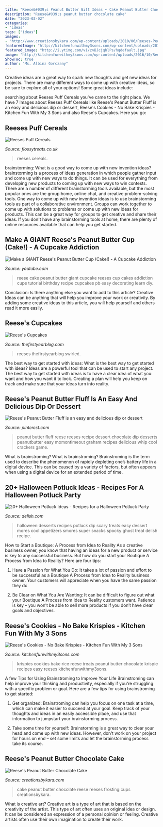 ```yaml
---
title: "Reese&#039;s Peanut Butter Gift Ideas ~ Cake Peanut Butter Chocolate Reese Reeses Frosting Cups Creationsbykara"
description: "Reese&#039;s peanut butter chocolate cake"
date: "2023-02-02"
categories:
- "ideas"
tags: ["ideas"]
images:
- "http://www.creationsbykara.com/wp-content/uploads/2010/06/Reeses-Peanut-Butter-Cake-014-1.jpg"
featuredImage: "http://kitchenfunwithmy3sons.com/wp-content/uploads/2016/10/Reeses-Cookies-No-Bake-Krisipes-Peanut-Butter-Chocolate-Rice-Krispie-Treats-2-1.jpg"
featured_image: "http://i.ytimg.com/vi/zvBJcjqhlPs/hqdefault.jpg"
image: "http://kitchenfunwithmy3sons.com/wp-content/uploads/2016/10/Reeses-Cookies-No-Bake-Krisipes-Peanut-Butter-Chocolate-Rice-Krispie-Treats-2-1.jpg"
ShowToc: true
author: "Ms. Albina Gorczany"
---
```



Creative ideas are a great way to spark new thoughts and get new ideas for projects. There are many different ways to come up with creative ideas, so be sure to explore all of your options! Some great ideas include:

	

		
searching about Reeses Puff Cereals you've came to the right place. We have 7 Images about Reeses Puff Cereals like Reese&#039;s Peanut Butter Fluff is an easy and delicious dip or dessert, Reese&#039;s Cookies - No Bake Krispies - Kitchen Fun With My 3 Sons and also Reese&#039;s Cupcakes. Here you go:
		
    
## Reeses Puff Cereals

<img loading=lazy src="https://www.flossytreats.co.uk/ekmps/shops/8f71df/images/reeses-puff-cereals-5457-p.jpg" onerror="this.onerror=null;this.src='https://tse3.mm.bing.net/th?id=OIP.gavzO6caF6xz53-ChpP57AHaJ4&amp;pid=15.1';" alt="Reeses Puff Cereals">

_Source: flossytreats.co.uk_

>reeses cereals. 

	

brainstorming: What is a good way to come up with new invention ideas?
brainstorming is a process of ideas generation in which people gather input and come up with new ways to do things. It can be used for everything from developing new products to coming up with new ways to win contests. There are a number of different brainstorming tools available, but the most popular ones are the group home, online chat, and creative problem-solving tools. 
One way to come up with new invention ideas is to use brainstorming tools as part of a collaborative environment. Groups can work together to come up with solutions to problems or come up with new ideas for products. This can be a great way for groups to get creative and share their ideas. If you don't have any brainstorming tools at home, there are plenty of online resources available that can help you get started.

    
## Make A GIANT Reese&#039;s Peanut Butter Cup (Cake!) - A Cupcake Addiction

<img loading=lazy src="http://i.ytimg.com/vi/zvBJcjqhlPs/hqdefault.jpg" onerror="this.onerror=null;this.src='https://tse3.mm.bing.net/th?id=OIP.mquLPNIIBunjviD6bwe2egHaFj&amp;pid=15.1';" alt="Make a GIANT Reese&#039;s Peanut Butter Cup (Cake!) - A Cupcake Addiction">

_Source: youtube.com_

>reese cake peanut butter giant cupcake reeses cup cakes addiction cups tutorial birthday recipe cupcakes pb easy decorating learn diy. 

	

Conclusion: Is there anything else you want to add to this article?
Creative Ideas can be anything that will help you improve your work or creativity. By adding some creative ideas to this article, you will help yourself and others read it more easily.

    
## Reese&#039;s Cupcakes

<img loading=lazy src="https://thefirstyearblog.com/wp-content/uploads/2015/10/Reeses-Cupcakes-7B.jpg" onerror="this.onerror=null;this.src='https://tse3.mm.bing.net/th?id=OIP.uyVHchwsv4xJY8GeiDTTtwHaLG&amp;pid=15.1';" alt="Reese&#039;s Cupcakes">

_Source: thefirstyearblog.com_

>reeses thefirstyearblog swirled. 

	

The best way to get started with ideas: What is the best way to get started with ideas?
Ideas are a powerful tool that can be used to start any project. The best way to get started with ideas is to have a clear idea of what you want and how you want it to look. Creating a plan will help you keep on track and make sure that your ideas turn into reality.

    
## Reese&#039;s Peanut Butter Fluff Is An Easy And Delicious Dip Or Dessert

<img loading=lazy src="https://i.pinimg.com/736x/54/ad/49/54ad4933c7eb143347ea0d22d21fb84b.jpg" onerror="this.onerror=null;this.src='https://tse2.mm.bing.net/th?id=OIP.ZvvXXZchBi---rr11VvPpAHaKp&amp;pid=15.1';" alt="Reese&#039;s Peanut Butter Fluff is an easy and delicious dip or dessert">

_Source: pinterest.com_

>peanut butter fluff reese reeses recipe dessert chocolate dip desserts peanutbutter easy momontimeout graham recipes delicious whip cool crackers game. 

	

What is brainstroming?
What is brainstroming? Brainstroming is the term used to describe the phenomenon of rapidly depleting one’s battery life in a digital device. This can be caused by a variety of factors, but often appears when using a digital device for an extended period of time.

    
## 20+ Halloween Potluck Ideas - Recipes For A Halloween Potluck Party

<img loading=lazy src="https://hips.hearstapps.com/del.h-cdn.co/assets/17/40/1507147798-ghost-smores-pin-01.jpg?crop=1xw:1xh;center,top&amp;resize=480:*" onerror="this.onerror=null;this.src='https://tse3.mm.bing.net/th?id=OIP.53IYV-ybzU0PL-Ba3B-L9AHaLH&amp;pid=15.1';" alt="20+ Halloween Potluck Ideas - Recipes for a Halloween Potluck Party">

_Source: delish.com_

>halloween desserts recipes potluck dip scary treats easy dessert mores cool appetizers smores super snacks spooky ghost treat delish recipe. 

	

How to Start a Boutique: A Process from Idea to Reality
As a creative business owner, you know that having an ideas for a new product or service is key to any successful business. But how do you start your Boutique A Process from Idea to Reality? Here are four tips:
1. Have a Passion for What You Do: It takes a lot of passion and effort to be successful as a Boutique A Process from Idea to Reality business owner. Your customers will appreciate when you have the same passion they do.

2. Be Clear on What You Are Wanting: It can be difficult to figure out what your Boutique A Process from Idea to Reality customers want. Patience is key – you won’t be able to sell more products if you don’t have clear goals and objectives.


    
## Reese&#039;s Cookies - No Bake Krispies - Kitchen Fun With My 3 Sons

<img loading=lazy src="http://kitchenfunwithmy3sons.com/wp-content/uploads/2016/10/Reeses-Cookies-No-Bake-Krisipes-Peanut-Butter-Chocolate-Rice-Krispie-Treats-2-1.jpg" onerror="this.onerror=null;this.src='https://tse4.mm.bing.net/th?id=OIP.2mXroAm-7iBjs_Ei15v8HAHaGo&amp;pid=15.1';" alt="Reese&#039;s Cookies - No Bake Krispies - Kitchen Fun With My 3 Sons">

_Source: kitchenfunwithmy3sons.com_

>krispies cookies bake rice reese treats peanut butter chocolate krispie recipes easy reeses kitchenfunwithmy3sons. 

	

A few Tips for Using Brainstroming to Improve Your Life
Brainstroming can help improve your thinking and productivity, especially if you're struggling with a specific problem or goal. Here are a few tips for using brainstroming to get started: 
1. Get organized: Brainstroming can help you focus on one task at a time, which can make it easier to succeed at your goal. Keep track of your thoughts and ideas in an easily accessible place, and use that information to jumpstart your brainstorming process. 

2. Take some time for yourself: Brainstorming is a great way to clear your head and come up with new ideas. However, don't work on your project for hours on end – set some limits and let the brainstorming process take its course. 


    
## Reese&#039;s Peanut Butter Chocolate Cake

<img loading=lazy src="http://www.creationsbykara.com/wp-content/uploads/2010/06/Reeses-Peanut-Butter-Cake-014-1.jpg" onerror="this.onerror=null;this.src='https://tse4.mm.bing.net/th?id=OIP.Fvx7fcQn-EplzikDI9kyQAHaLr&amp;pid=15.1';" alt="Reese&#039;s Peanut Butter Chocolate Cake">

_Source: creationsbykara.com_

>cake peanut butter chocolate reese reeses frosting cups creationsbykara. 

	

What is creative art?
Creative art is a type of art that is based on the creativity of the artist. This type of art often uses an original idea or design. It can be considered an expression of a personal opinion or feeling. Creative artists often use their own imagination to create their work.

